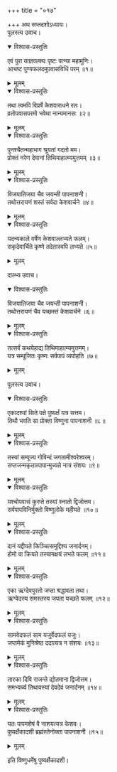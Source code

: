 +++
title = "०१७"

+++
अथ सप्तदशोऽध्यायः।  
पुलस्त्य उवाच।  

<details open><summary>विश्वास-प्रस्तुतिः</summary>

एवं पुरा याज्ञवल्क्यः पृष्टः पत्न्या महामुनिः।  
आचष्ट पुण्यफलदमुपवासविधिं परम् ॥१॥
</details>

<details><summary>मूलम्</summary>

एवं पुरा याज्ञवल्क्यः पृष्टः पत्न्या महामुनिः।  
आचष्ट पुण्यफलदमुपवासविधिं परम् ॥१॥
</details>


<details open><summary>विश्वास-प्रस्तुतिः</summary>

तथा त्वमपि विप्रर्षे केशवाराधने रतः।  
व्रतोपवासपरमो भवेथा नान्यमानसः ॥२॥
</details>

<details><summary>मूलम्</summary>

तथा त्वमपि विप्रर्षे केशवाराधने रतः।  
व्रतोपवासपरमो भवेथा नान्यमानसः ॥२॥
</details>


<details open><summary>विश्वास-प्रस्तुतिः</summary>

पुनश्चैतन्महाभाग श्रूयतां गदतो मम।  
प्रोक्तं नरेण देवानां तिथिमाहात्म्यमुत्तमम् ॥३॥
</details>

<details><summary>मूलम्</summary>

पुनश्चैतन्महाभाग श्रूयतां गदतो मम।  
प्रोक्तं नरेण देवानां तिथिमाहात्म्यमुत्तमम् ॥३॥
</details>


<details open><summary>विश्वास-प्रस्तुतिः</summary>

विजयातिजया चैव जयन्ती पापनाशनी।  
तथोत्तरायणं शस्तं सर्वदा केशवार्चने ॥४॥
</details>

<details><summary>मूलम्</summary>

विजयातिजया चैव जयन्ती पापनाशनी।  
तथोत्तरायणं शस्तं सर्वदा केशवार्चने ॥४॥
</details>


<details open><summary>विश्वास-प्रस्तुतिः</summary>

यदन्यकाले वर्षेण केशवाल्लभ्यते फलम्।  
सकृदेवार्चिते कृष्णे तदेतास्वपि लभ्यते ॥५॥
</details>

<details><summary>मूलम्</summary>

यदन्यकाले वर्षेण केशवाल्लभ्यते फलम्।  
सकृदेवार्चिते कृष्णे तदेतास्वपि लभ्यते ॥५॥
</details>

दाल्भ्य उवाच।  

<details open><summary>विश्वास-प्रस्तुतिः</summary>

विजयातिजया चैव जयन्ती पापनाशनी।  
तथोत्तरायणं चैव यच्छस्तं केशवार्चने ॥६॥
</details>

<details><summary>मूलम्</summary>

विजयातिजया चैव जयन्ती पापनाशनी।  
तथोत्तरायणं चैव यच्छस्तं केशवार्चने ॥६॥
</details>


<details open><summary>विश्वास-प्रस्तुतिः</summary>

तत्सर्वं कथयेहाद्य तिथिमाहात्म्यमुत्तमम्।  
यत्र सम्पूजितः कृष्णः सर्वपापं व्यपोहति ॥७॥
</details>

<details><summary>मूलम्</summary>

तत्सर्वं कथयेहाद्य तिथिमाहात्म्यमुत्तमम्।  
यत्र सम्पूजितः कृष्णः सर्वपापं व्यपोहति ॥७॥
</details>

पुलस्त्य उवाच।  

<details open><summary>विश्वास-प्रस्तुतिः</summary>

एकादश्यां सिते पक्षे पुष्यर्क्षं यत्र सत्तम।  
तिथौ भवति सा प्रोक्ता विष्णुना पापनाशनी ॥८॥
</details>

<details><summary>मूलम्</summary>

एकादश्यां सिते पक्षे पुष्यर्क्षं यत्र सत्तम।  
तिथौ भवति सा प्रोक्ता विष्णुना पापनाशनी ॥८॥
</details>


<details open><summary>विश्वास-प्रस्तुतिः</summary>

तस्यां सम्पूज्य गोविन्दं जगतामीश्वरेश्वरम्।  
सप्तजन्मकृतात्पापान्मुच्यते नात्र संशयः ॥९॥
</details>

<details><summary>मूलम्</summary>

तस्यां सम्पूज्य गोविन्दं जगतामीश्वरेश्वरम्।  
सप्तजन्मकृतात्पापान्मुच्यते नात्र संशयः ॥९॥
</details>


<details open><summary>विश्वास-प्रस्तुतिः</summary>

यश्चोपवासं कुरुते तस्यां स्नातो द्विजोत्तम।  
सर्वपापविनिर्मुक्तो विष्णुलोके महीयते ॥१०॥
</details>

<details><summary>मूलम्</summary>

यश्चोपवासं कुरुते तस्यां स्नातो द्विजोत्तम।  
सर्वपापविनिर्मुक्तो विष्णुलोके महीयते ॥१०॥
</details>


<details open><summary>विश्वास-प्रस्तुतिः</summary>

दानं यद्दीयते किञ्चित्समुद्दिश्य जनार्दनम्।  
होमो वा क्रियते तस्यामक्षयं लभते फलम् ॥११॥
</details>

<details><summary>मूलम्</summary>

दानं यद्दीयते किञ्चित्समुद्दिश्य जनार्दनम्।  
होमो वा क्रियते तस्यामक्षयं लभते फलम् ॥११॥
</details>


<details open><summary>विश्वास-प्रस्तुतिः</summary>

एका ऋग्देवपुरतो जप्ता श्रद्धावता तथा।  
ऋग्वेदस्य समस्तस्य जपता यच्छते फलम् ॥१२॥
</details>

<details><summary>मूलम्</summary>

एका ऋग्देवपुरतो जप्ता श्रद्धावता तथा।  
ऋग्वेदस्य समस्तस्य जपता यच्छते फलम् ॥१२॥
</details>


<details open><summary>विश्वास-प्रस्तुतिः</summary>

सामवेदफलं साम यजुर्वेदफलं यजुः।  
जप्तमेकं मुनिश्रेष्ठ ददात्यत्र न संशयः ॥१३॥
</details>

<details><summary>मूलम्</summary>

सामवेदफलं साम यजुर्वेदफलं यजुः।  
जप्तमेकं मुनिश्रेष्ठ ददात्यत्र न संशयः ॥१३॥
</details>


<details open><summary>विश्वास-प्रस्तुतिः</summary>

तारका दिवि राजन्ते द्योतमाना द्विजोत्तम।  
समभ्यर्च्य तिथावस्यां देवदेवं जनार्दनम् ॥१४॥
</details>

<details><summary>मूलम्</summary>

तारका दिवि राजन्ते द्योतमाना द्विजोत्तम।  
समभ्यर्च्य तिथावस्यां देवदेवं जनार्दनम् ॥१४॥
</details>


<details open><summary>विश्वास-प्रस्तुतिः</summary>

यतः पापमशेषं वै नाशयत्यत्र केशवः।  
पुष्यर्क्षैकादशी ब्रह्मंस्तेनोक्ता पापनाशनी ॥१५॥
</details>

<details><summary>मूलम्</summary>

यतः पापमशेषं वै नाशयत्यत्र केशवः।  
पुष्यर्क्षैकादशी ब्रह्मंस्तेनोक्ता पापनाशनी ॥१५॥
</details>

इति विष्णुधर्मेषु पुष्यर्क्षैकादशी।  
